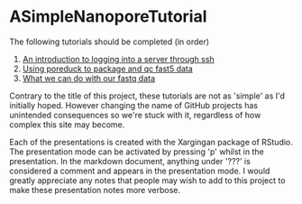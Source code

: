 # ASimpleNanoporeTutorial

The following tutorials should be completed (in order)
1. [An introduction to logging into a server through ssh](basic_shell_logging.html)
2. [Using poreduck to package and qc fast5 data](running_poreduck.html)
3. [What we can do with our fastq data](tutorial.html)

Contrary to the title of this project, these tutorials are not as 'simple' as I'd initially hoped.
However changing the name of GitHub projects has unintended consequences so we're stuck with it,
regardless of how complex this site may become.

Each of the presentations is created with the Xargingan package of RStudio. The presentation mode can be activated by pressing 'p' whilst in the presentation. In the markdown document, anything under '???' is considered a comment and appears in the presentation mode. I would greatly appreciate any notes that people may wish to add to this project to make these presentation notes more verbose.
